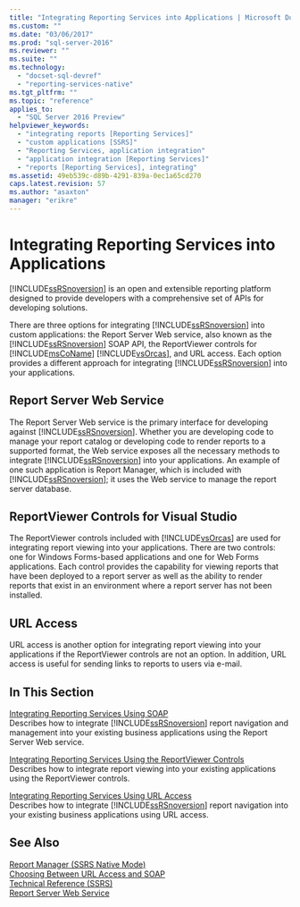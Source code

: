```yaml
---
title: "Integrating Reporting Services into Applications | Microsoft Docs"
ms.custom: ""
ms.date: "03/06/2017"
ms.prod: "sql-server-2016"
ms.reviewer: ""
ms.suite: ""
ms.technology: 
  - "docset-sql-devref"
  - "reporting-services-native"
ms.tgt_pltfrm: ""
ms.topic: "reference"
applies_to: 
  - "SQL Server 2016 Preview"
helpviewer_keywords: 
  - "integrating reports [Reporting Services]"
  - "custom applications [SSRS]"
  - "Reporting Services, application integration"
  - "application integration [Reporting Services]"
  - "reports [Reporting Services], integrating"
ms.assetid: 49eb539c-d89b-4291-839a-0ec1a65cd270
caps.latest.revision: 57
ms.author: "asaxton"
manager: "erikre"
---
```

# Integrating Reporting Services into Applications
  [!INCLUDE[ssRSnoversion](../../advanced-analytics/r-services/includes/ssrsnoversion-md.md)] is an open and extensible reporting platform designed to provide developers with a comprehensive set of APIs for developing solutions.  
  
 There are three options for integrating [!INCLUDE[ssRSnoversion](../../advanced-analytics/r-services/includes/ssrsnoversion-md.md)] into custom applications: the Report Server Web service, also known as the [!INCLUDE[ssRSnoversion](../../advanced-analytics/r-services/includes/ssrsnoversion-md.md)] SOAP API, the ReportViewer controls for [!INCLUDE[msCoName](../../advanced-analytics/r-services/tutorials/includes/msconame-md.md)] [!INCLUDE[vsOrcas](../../relational-databases/server-management-objects-smo/includes/vsorcas-md.md)], and URL access. Each option provides a different approach for integrating [!INCLUDE[ssRSnoversion](../../advanced-analytics/r-services/includes/ssrsnoversion-md.md)] into your applications.  
  
## Report Server Web Service  
 The Report Server Web service is the primary interface for developing against [!INCLUDE[ssRSnoversion](../../advanced-analytics/r-services/includes/ssrsnoversion-md.md)]. Whether you are developing code to manage your report catalog or developing code to render reports to a supported format, the Web service exposes all the necessary methods to integrate [!INCLUDE[ssRSnoversion](../../advanced-analytics/r-services/includes/ssrsnoversion-md.md)] into your applications. An example of one such application is Report Manager, which is included with [!INCLUDE[ssRSnoversion](../../advanced-analytics/r-services/includes/ssrsnoversion-md.md)]; it uses the Web service to manage the report server database.  
  
## ReportViewer Controls for Visual Studio  
 The ReportViewer controls included with [!INCLUDE[vsOrcas](../../relational-databases/server-management-objects-smo/includes/vsorcas-md.md)] are used for integrating report viewing into your applications. There are two controls: one for Windows Forms-based applications and one for Web Forms applications. Each control provides the capability for viewing reports that have been deployed to a report server as well as the ability to render reports that exist in an environment where a report server has not been installed.  
  
## URL Access  
 URL access is another option for integrating report viewing into your applications if the ReportViewer controls are not an option. In addition, URL access is useful for sending links to reports to users via e-mail.  
  
## In This Section  
 [Integrating Reporting Services Using SOAP](../../reporting-services/application-integration/integrating-reporting-services-using-soap.md)  
 Describes how to integrate [!INCLUDE[ssRSnoversion](../../advanced-analytics/r-services/includes/ssrsnoversion-md.md)] report navigation and management into your existing business applications using the Report Server Web service.  
  
 [Integrating Reporting Services Using the ReportViewer Controls](../../reporting-services/application-integration/integrating-reporting-services-using-reportviewer-controls.md)  
 Describes how to integrate report viewing into your existing applications using the ReportViewer controls.  
  
 [Integrating Reporting Services Using URL Access](../../reporting-services/application-integration/integrating-reporting-services-using-url-access.md)  
 Describes how to integrate [!INCLUDE[ssRSnoversion](../../advanced-analytics/r-services/includes/ssrsnoversion-md.md)] report navigation into your existing business applications using URL access.  
  
## See Also  
 [Report Manager  &#40;SSRS Native Mode&#41;](http://msdn.microsoft.com/library/80949f9d-58f5-48e3-9342-9e9bf4e57896)   
 [Choosing Between URL Access and SOAP](../../reporting-services/application-integration/choosing-between-url-access-and-soap.md)   
 [Technical Reference &#40;SSRS&#41;](../../reporting-services/technical-reference-ssrs.md)   
 [Report Server Web Service](../../reporting-services/report-server-web-service/report-server-web-service.md)  
  
  